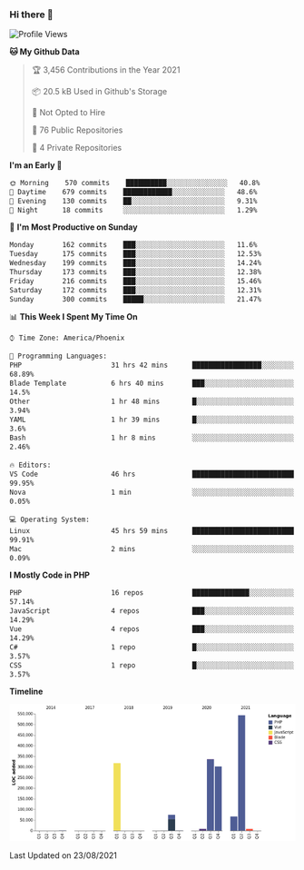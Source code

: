### Hi there 👋

<!--START_SECTION:waka-->
![Profile Views](http://img.shields.io/badge/Profile%20Views-8-blue)

**🐱 My Github Data** 

> 🏆 3,456 Contributions in the Year 2021
 > 
> 📦 20.5 kB Used in Github's Storage 
 > 
> 🚫 Not Opted to Hire
 > 
> 📜 76 Public Repositories 
 > 
> 🔑 4 Private Repositories  
 > 
**I'm an Early 🐤** 

```text
🌞 Morning    570 commits    ██████████░░░░░░░░░░░░░░░   40.8% 
🌆 Daytime    679 commits    ████████████░░░░░░░░░░░░░   48.6% 
🌃 Evening    130 commits    ██░░░░░░░░░░░░░░░░░░░░░░░   9.31% 
🌙 Night      18 commits     ░░░░░░░░░░░░░░░░░░░░░░░░░   1.29%

```
📅 **I'm Most Productive on Sunday** 

```text
Monday       162 commits    ███░░░░░░░░░░░░░░░░░░░░░░   11.6% 
Tuesday      175 commits    ███░░░░░░░░░░░░░░░░░░░░░░   12.53% 
Wednesday    199 commits    ███░░░░░░░░░░░░░░░░░░░░░░   14.24% 
Thursday     173 commits    ███░░░░░░░░░░░░░░░░░░░░░░   12.38% 
Friday       216 commits    ███░░░░░░░░░░░░░░░░░░░░░░   15.46% 
Saturday     172 commits    ███░░░░░░░░░░░░░░░░░░░░░░   12.31% 
Sunday       300 commits    █████░░░░░░░░░░░░░░░░░░░░   21.47%

```


📊 **This Week I Spent My Time On** 

```text
⌚︎ Time Zone: America/Phoenix

💬 Programming Languages: 
PHP                      31 hrs 42 mins      █████████████████░░░░░░░░   68.89% 
Blade Template           6 hrs 40 mins       ███░░░░░░░░░░░░░░░░░░░░░░   14.5% 
Other                    1 hr 48 mins        █░░░░░░░░░░░░░░░░░░░░░░░░   3.94% 
YAML                     1 hr 39 mins        █░░░░░░░░░░░░░░░░░░░░░░░░   3.6% 
Bash                     1 hr 8 mins         ░░░░░░░░░░░░░░░░░░░░░░░░░   2.46%

🔥 Editors: 
VS Code                  46 hrs              █████████████████████████   99.95% 
Nova                     1 min               ░░░░░░░░░░░░░░░░░░░░░░░░░   0.05%

💻 Operating System: 
Linux                    45 hrs 59 mins      █████████████████████████   99.91% 
Mac                      2 mins              ░░░░░░░░░░░░░░░░░░░░░░░░░   0.09%

```

**I Mostly Code in PHP** 

```text
PHP                      16 repos            ██████████████░░░░░░░░░░░   57.14% 
JavaScript               4 repos             ███░░░░░░░░░░░░░░░░░░░░░░   14.29% 
Vue                      4 repos             ███░░░░░░░░░░░░░░░░░░░░░░   14.29% 
C#                       1 repo              █░░░░░░░░░░░░░░░░░░░░░░░░   3.57% 
CSS                      1 repo              █░░░░░░░░░░░░░░░░░░░░░░░░   3.57%

```


**Timeline**

![Chart not found](https://raw.githubusercontent.com/mikebronner/mikebronner/master/charts/bar_graph.png) 


 Last Updated on 23/08/2021
<!--END_SECTION:waka-->

<!--
**mikebronner/mikebronner** is a ✨ _special_ ✨ repository because its `README.md` (this file) appears on your GitHub profile.

Here are some ideas to get you started:

- 🔭 I’m currently working on ...
- 🌱 I’m currently learning ...
- 👯 I’m looking to collaborate on ...
- 🤔 I’m looking for help with ...
- 💬 Ask me about ...
- 📫 How to reach me: ...
- 😄 Pronouns: ...
- ⚡ Fun fact: ...
-->
